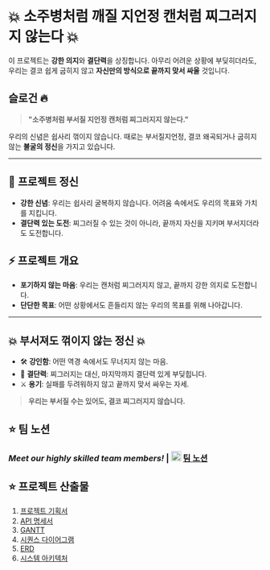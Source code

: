 # 💥 소주병처럼 깨질 지언정 캔처럼 찌그러지지 않는다 💥

이 프로젝트는 **강한 의지**와 **결단력**을 상징합니다. 아무리 어려운 상황에 부딪히더라도, 우리는 결코 쉽게 굽히지 않고 **자신만의 방식으로 끝까지 맞서 싸울** 것입니다.

## 슬로건 🔥

> **"소주병처럼 부서질 지언정 캔처럼 찌그러지지 않는다."**

우리의 신념은 쉽사리 꺾이지 않습니다. 때로는 부서질지언정, 결코 왜곡되거나 굽히지 않는 **불굴의 정신**을 가지고 있습니다.

---

## 💪 프로젝트 정신
- **강한 신념**: 우리는 쉽사리 굴복하지 않습니다. 어려움 속에서도 우리의 목표와 가치를 지킵니다.
- **결단력 있는 도전**: 찌그러질 수 있는 것이 아니라, 끝까지 자신을 지키며 부서지더라도 도전합니다.

## ⚡ 프로젝트 개요
- **포기하지 않는 마음**: 우리는 캔처럼 찌그러지지 않고, 끝까지 강한 의지로 도전합니다.
- **단단한 목표**: 어떤 상황에서도 흔들리지 않는 우리의 목표를 위해 나아갑니다.

---

## 💥 부서져도 꺾이지 않는 정신 💥

- 🛠 **강인함**: 어떤 역경 속에서도 무너지지 않는 마음.
- 🔨 **결단력**: 찌그러지는 대신, 마지막까지 결단력 있게 부딪힙니다.
- ⚔ **용기**: 실패를 두려워하지 않고 끝까지 맞서 싸우는 자세.

> **우리는 부서질 수는 있어도, 결코 찌그러지지 않습니다.**

## ⭐ 팀 노션

### ***Meet our highly skilled team members!*** | <img src="https://upload.wikimedia.org/wikipedia/commons/e/e9/Notion-logo.svg" alt="Notion Logo" width="20"/> [팀 노션](https://noble-route-3af.notion.site/11f40b016f6981ea9169d426c83a43c3?pvs=4)

## ⭐ 프로젝트 산출물

1. [프로젝트 기획서](https://noble-route-3af.notion.site/11f40b016f698147962cde131bc95b21?pvs=4)
2. [API 명세서](https://noble-route-3af.notion.site/API-11f40b016f6981d5a6bdc66d7a22cfb1?pvs=4)
3. [GANTT](https://docs.google.com/spreadsheets/d/1NwoyH_N4Zfxe4dTwcfZ2DxZkN2DKvkRxT258Yx1AS3w/edit?gid=367888913#gid=367888913)
4. [시퀀스 다이어그램](https://noble-route-3af.notion.site/11f40b016f6981d8917cc75ca586fedc?pvs=4)
5. [ERD](https://noble-route-3af.notion.site/ERD-11f40b016f6981ed8317f0c867005a21?pvs=4)
6. [시스템 아키텍처](https://drive.google.com/file/d/1viSvlroAJRvPp06EdPEnJCajKUYTdkac/view)
